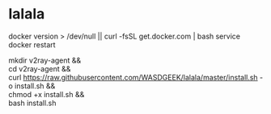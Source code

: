 # lalala
docker version > /dev/null || curl -fsSL get.docker.com | bash
service docker restart

mkdir v2ray-agent  &&  \
cd v2ray-agent && \
curl https://raw.githubusercontent.com/WASDGEEK/lalala/master/install.sh -o install.sh && \
chmod +x install.sh && \
bash install.sh

